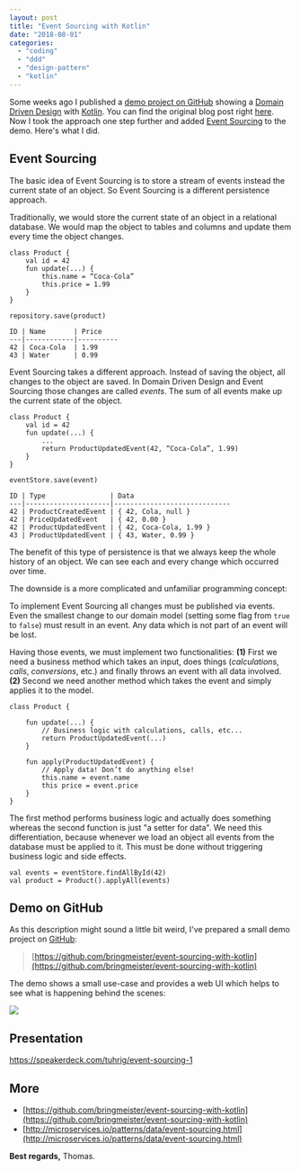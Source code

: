```yaml
---
layout: post
title: "Event Sourcing with Kotlin"
date: "2018-08-01"
categories: 
  - "coding"
  - "ddd"
  - "design-pattern"
  - "kotlin"
---
```


Some weeks ago I published a [demo project on GitHub](https://github.com/bringmeister/ddd-with-kotlin) showing a [Domain Driven Design](https://en.wikipedia.org/wiki/Domain-driven_design) with [Kotlin](https://kotlinlang.org). You can find the original blog post right [here](https://tuhrig.de/ddd-with-kotlin). Now I took the approach one step further and added [Event Sourcing](http://microservices.io/patterns/data/event-sourcing.html) to the demo. Here's what I did.

## Event Sourcing

The basic idea of Event Sourcing is to store a stream of events instead the current state of an object. So Event Sourcing is a different persistence approach.

Traditionally, we would store the current state of an object in a relational database. We would map the object to tables and columns and update them every time the object changes.

    class Product {
        val id = 42
        fun update(...) {
            this.name = “Coca-Cola”
            this.price = 1.99
        }
    }

    repository.save(product)

    ID | Name       | Price
    ---|------------|----------
    42 | Coca-Cola  | 1.99
    43 | Water      | 0.99

Event Sourcing takes a different approach. Instead of saving the object, all changes to the object are saved. In Domain Driven Design and Event Sourcing those changes are called _events_. The sum of all events make up the current state of the object.

    class Product {
        val id = 42
        fun update(...) {
            ...
            return ProductUpdatedEvent(42, “Coca-Cola”, 1.99)
        }
    }
    
    eventStore.save(event)
    
    ID | Type                | Data
    ---|---------------------|-----------------------------
    42 | ProductCreatedEvent | { 42, Cola, null }
    42 | PriceUpdatedEvent   | { 42, 0.00 }
    42 | ProductUpdatedEvent | { 42, Coca-Cola, 1.99 }
    43 | ProductUpdatedEvent | { 43, Water, 0.99 }

The benefit of this type of persistence is that we always keep the whole history of an object. We can see each and every change which occurred over time.

The downside is a more complicated and unfamiliar programming concept:

To implement Event Sourcing all changes must be published via events. Even the smallest change to our domain model (setting some flag from `true` to `false`) must result in an event. Any data which is not part of an event will be lost.

Having those events, we must implement two functionalities: **(1)** First we need a business method which takes an input, does things (_calculations_, _calls_, _conversions_, etc.) and finally throws an event with all data involved. **(2)** Second we need another method which takes the event and simply applies it to the model.

    class Product {
    
        fun update(...) {
            // Business logic with calculations, calls, etc...
            return ProductUpdatedEvent(...)
        }
    
        fun apply(ProductUpdatedEvent) {
            // Apply data! Don’t do anything else!
            this.name = event.name
            this price = event.price
        }
    }

The first method performs business logic and actually does something whereas the second function is just "a setter for data". We need this differentiation, because whenever we load an object all events from the database must be applied to it. This must be done without triggering business logic and side effects.

    val events = eventStore.findAllById(42)
    val product = Product().applyAll(events) 

## Demo on GitHub

As this description might sound a little bit weird, I've prepared a small demo project on [GitHub](https://github.com/bringmeister/event-sourcing-with-kotlin):

> [https://github.com/bringmeister/event-sourcing-with-kotlin](https://github.com/bringmeister/event-sourcing-with-kotlin)

The demo shows a small use-case and provides a web UI which helps to see what is happening behind the scenes:

[![](images/Screen-Shot-2018-08-01-at-11.15.57-1024x713.png)](http://tuhrig.de/wp-content/uploads/2018/08/Screen-Shot-2018-08-01-at-11.15.57.png)

## Presentation

https://speakerdeck.com/tuhrig/event-sourcing-1

## More

- [https://github.com/bringmeister/event-sourcing-with-kotlin](https://github.com/bringmeister/event-sourcing-with-kotlin)
- [http://microservices.io/patterns/data/event-sourcing.html](http://microservices.io/patterns/data/event-sourcing.html)

**Best regards,** Thomas.
